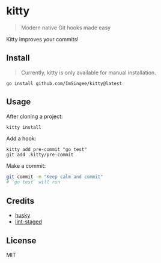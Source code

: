 # kitty

> Modern native Git hooks made easy

Kitty improves your commits!

## Install

> Currently, kitty is only available for manual installation.
 
```shell
go install github.com/ImSingee/kitty@latest
``` 

## Usage

After cloning a project:

```shell
kitty install
```

Add a hook:

```shell
kitty add pre-commit "go test"
git add .kitty/pre-commit
```

Make a commit:

```sh
git commit -m "Keep calm and commit"
# `go test` will run
```

## Credits

- [husky](https://github.com/typicode/husky/tree/main)
- [lint-staged](https://github.com/okonet/lint-staged)

## License

MIT

